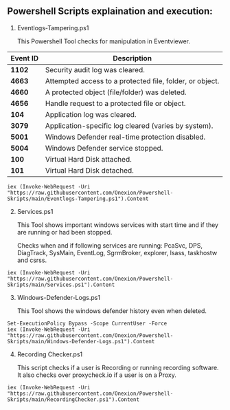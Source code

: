 ## Powershell Scripts explaination and execution:

1. Eventlogs-Tampering.ps1
   
   This Powershell Tool checks for manipulation in Eventviewer.
   
| Event ID | Description |
|----------|-------------|
| **1102** | Security audit log was cleared. |
| **4663** | Attempted access to a protected file, folder, or object. |
| **4660** | A protected object (file/folder) was deleted. |
| **4656** | Handle request to a protected file or object. |
| **104**  | Application log was cleared. |
| **3079** | Application-specific log cleared (varies by system). |
| **5001** | Windows Defender real-time protection disabled. |
| **5004** | Windows Defender service stopped. |
| **100**  | Virtual Hard Disk attached. |
| **101**  | Virtual Hard Disk detached. |
```
iex (Invoke-WebRequest -Uri "https://raw.githubusercontent.com/Onexion/Powershell-Skripts/main/Eventlogs-Tampering.ps1").Content
```
2. Services.ps1

   This Tool shows important windows services with start time and if they are running or had been stopped.

    Checks when and if following services are running: PcaSvc, DPS, DiagTrack, SysMain, EventLog, SgrmBroker, explorer, lsass, taskhostw and csrss. 
```
iex (Invoke-WebRequest -Uri "https://raw.githubusercontent.com/Onexion/Powershell-Skripts/main/Services.ps1").Content
```
3. Windows-Defender-Logs.ps1
   
   This Tool shows the windows defender history even when deleted.
```
Set-ExecutionPolicy Bypass -Scope CurrentUser -Force
iex (Invoke-WebRequest -Uri "https://raw.githubusercontent.com/Onexion/Powershell-Skripts/main/Windows-Defender-Logs.ps1").Content
```

4. Recording Checker.ps1

      This script checks if a user is Recording or running recording software. It also checks over proxycheck.io if a user is on a Proxy.
```
iex (Invoke-WebRequest -Uri "https://raw.githubusercontent.com/Onexion/Powershell-Skripts/main/RecordingChecker.ps1").Content
```
